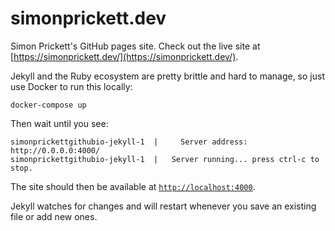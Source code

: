 # simonprickett.dev

Simon Prickett's GitHub pages site.  Check out the live site at [https://simonprickett.dev/](https://simonprickett.dev/).

Jekyll and the Ruby ecosystem are pretty brittle and hard to manage, so just use Docker to run this locally:

```
docker-compose up
```

Then wait until you see:

```
simonprickettgithubio-jekyll-1  |     Server address: http://0.0.0.0:4000/
simonprickettgithubio-jekyll-1  |   Server running... press ctrl-c to stop.
```

The site should then be available at [`http://localhost:4000`](http://localhost:4000).

Jekyll watches for changes and will restart whenever you save an existing file or add new ones.
